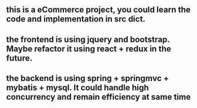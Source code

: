 
<h2>this is a eCommerce project, you could learn the code and implementation in src dict.</h2>
<h2>the frontend is using jquery and bootstrap. Maybe refactor it using react + redux in the future.</h2>
<h2>the backend is using spring + springmvc + mybatis + mysql. It could handle high concurrency and remain efficiency at same time</h2>

